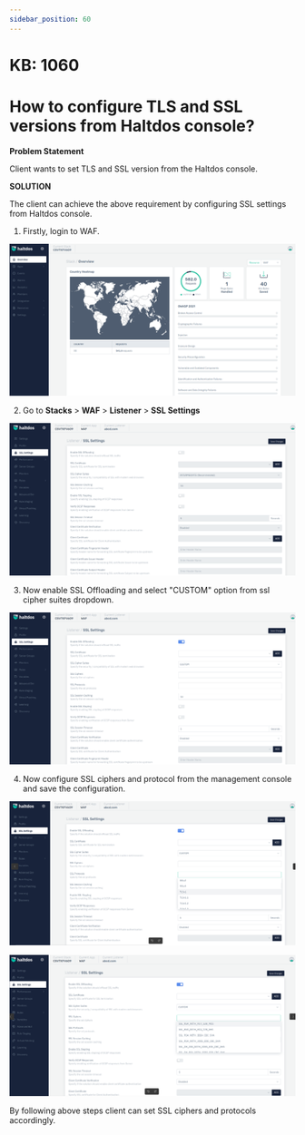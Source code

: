 ```yaml
---
sidebar_position: 60
---
```


# KB: 1060

# How to configure TLS and SSL versions from Haltdos console?

**Problem Statement**

Client wants to set TLS and SSL version from the Haltdos console.

**SOLUTION**

The client can achieve the above requirement by configuring SSL settings from Haltdos console.

1. Firstly, login to WAF.

![kb-1060](/img/waf/kb/v2/overview_kb_1060_1.png)

2. Go to **Stacks** > **WAF** > **Listener** > **SSL Settings**

![kb-1060](/img/waf/kb/v2/ssl_settings_kb_1060_2.png)

3. Now enable SSL Offloading and select "CUSTOM" option from ssl cipher suites dropdown.

![kb-1060](/img/waf/kb/v2/ssl_settings_kb_1060_3.png)

4. Now configure SSL ciphers and protocol from the management console and save the configuration.

![kb-1060](/img/waf/kb/v2/ssl_protocol_kb_1060_4.png)

![kb-1060](/img/waf/kb/v2/ssl_ciphers_kb_1060_5.png)

By following above steps client can set SSL ciphers and protocols accordingly.



